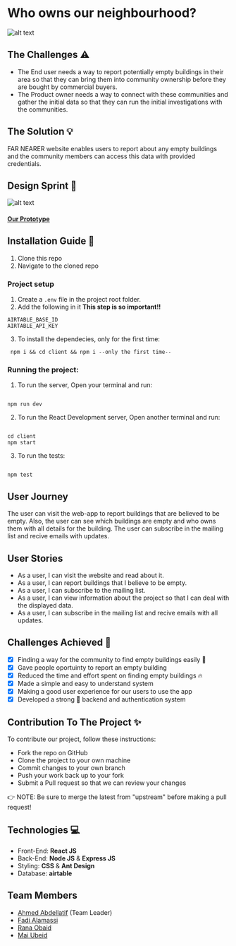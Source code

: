 # **Who owns our neighbourhood?**

![alt text](https://imgur.com/dlagXPw.png)

## **The Challenges** :warning:

- The End user needs a way to report potentially empty buildings in their area so that they can bring them into community ownership before they are bought by commercial buyers.
- The Product owner needs a way to connect with these communities and gather the initial data so that they can run the initial investigations with the communities.

## **The Solution** :bulb:

FAR NEARER website enables users to report about any empty buildings and the community members can access this data with provided credentials.

## **Design Sprint** :art:

![alt text](https://imgur.com/VyiQXWt.png)

#### [Our Prototype](https://www.figma.com/proto/3p0arBhByl0QwtLyjqumke/Far-Nearer?node-id=11%3A0&scaling=min-zoom)

## Installation Guide :wrench:

1. Clone this repo
2. Navigate to the cloned repo

### Project setup

1. Create a `.env` file in the project root folder.
2. Add the following in it **This step is so important!!**

```
AIRTABLE_BASE_ID
AIRTABLE_API_KEY
```

3. To install the dependecies, only for the first time:

```
 npm i && cd client && npm i --only the first time--

```

### Running the project:

1. To run the server, Open your terminal and run:

```

npm run dev

```

2. To run the React Development server, Open another terminal and run:

```

cd client
npm start

```

3. To run the tests:

```

npm test

```

## **User Journey**

The user can visit the web-app to report buildings that are believed to be empty. Also, the user can see which buildings are empty and who owns them with all details for the building. The user can subscribe in the mailing list and recive emails with updates.

## **User Stories**

- As a user, I can visit the website and read about it.
- As a user, I can report buildings that I believe to be empty.
- As a user, I can subscribe to the mailing list.
- As a user, I can view information about the project so that I can deal with the displayed data.
- As a user, I can subscribe in the mailing list and recive emails with all updates.

## Challenges Achieved :tada:

- [x] Finding a way for the community to find empty buildings easily :100:
- [x] Gave people oportuinty to report an empty building
- [x] Reduced the time and effort spent on finding empty buildings :fire:
- [x] Made a simple and easy to understand system
- [x] Making a good user experience for our users to use the app
- [x] Developed a strong :muscle: backend and authentication system

## Contribution To The Project :sparkles:

To contribute our project, follow these instructions:

- Fork the repo on GitHub
- Clone the project to your own machine
- Commit changes to your own branch
- Push your work back up to your fork
- Submit a Pull request so that we can review your changes

:point_right: NOTE: Be sure to merge the latest from "upstream" before making a pull request!

## **Technologies** :computer:

- Front-End: **React JS**
- Back-End: **Node JS** & **Express JS**
- Styling: **CSS** & **Ant Design**
- Database: **airtable**

## **Team Members**

- [Ahmed Abdellatif](https://github.com/ahmedisam99) (Team Leader)
- [Fadi Alamassi](https://github.com/FadiAlamassi)
- [Rana Obaid](https://github.com/ranasobeid95)
- [Mai Ubeid](https://github.com/MaiUbeid)
